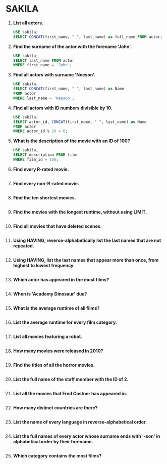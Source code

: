 # SAKILA
1. **List all actors.**
    ```sql
    USE sakila;
    SELECT CONCAT(first_name, " ", last_name) as full_name FROM actor;
    ```

2. **Find the surname of the actor with the forename 'John'.**
    ```sql
    USE sakila;
    SELECT last_name FROM actor
    WHERE first_name = 'John';
    ```

3. **Find all actors with surname 'Neeson'.**
    ```sql
    USE sakila;
    SELECT CONCAT(first_name, " ", last_name) as Name
    FROM actor
    WHERE last_name = 'Neeson';
    ```

4. **Find all actors with ID numbers divisible by 10.**
    ```sql
    USE sakila;
    SELECT actor_id, CONCAT(first_name, " ", last_name) as Name
    FROM actor
    WHERE actor_id % 10 = 0;
    ```

5. **What is the description of the movie with an ID of 100?**
    ```sql
    USE sakila;
    SELECT description FROM film
    WHERE film_id = 100;
    ```

6. **Find every R-rated movie.**
    ```sql
    ```

7. **Find every non-R-rated movie.**
    ```sql
    ```

8. **Find the ten shortest movies.**
    ```sql
    ```

9. **Find the movies with the longest runtime, without using LIMIT.**
    ```sql
    ```

10. **Find all movies that have deleted scenes.**
    ```sql
    ```

11. **Using HAVING, reverse-alphabetically list the last names that are not repeated.**
    ```sql
    ```

12. **Using HAVING, list the last names that appear more than once, from highest to lowest frequency.**
    ```sql
    ```

13. **Which actor has appeared in the most films?**
    ```sql
    ```

14. **When is 'Academy Dinosaur' due?**
    ```sql
    ```

15. **What is the average runtime of all films?**
    ```sql
    ```

16. **List the average runtime for every film category.**
    ```sql
    ```

17. **List all movies featuring a robot.**
    ```sql
    ```

18. **How many movies were released in 2010?**
    ```sql
    ```

19. **Find the titles of all the horror movies.**
    ```sql
    ```

20. **List the full name of the staff member with the ID of 2.**
    ```sql
    ```

21. **List all the movies that Fred Costner has appeared in.**
    ```sql
    ```

22. **How many distinct countries are there?**
    ```sql
    ```

23. **List the name of every language in reverse-alphabetical order.**
    ```sql
    ```

24. **List the full names of every actor whose surname ends with '-son' in alphabetical order by their forename.**
    ```sql
    ```

25. **Which category contains the most films?**
    ```sql
    ```
